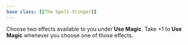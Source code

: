 ```yaml
---
base class: [[The Spell-Slinger]]
---
```

Choose two effects available to you under **Use Magic**. Take +1 to **Use Magic** whenever you choose one of those effects.